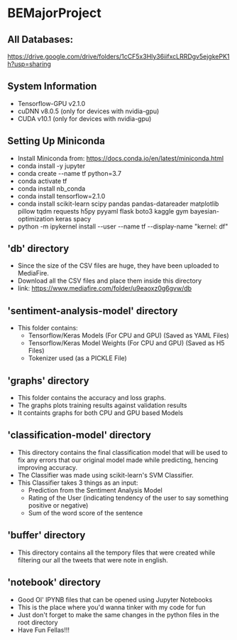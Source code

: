 # BEMajorProject

## All Databases:
https://drive.google.com/drive/folders/1cCF5x3Hly36iifxcLRRDgv5ejgkePK1h?usp=sharing

## System Information
- Tensorflow-GPU v2.1.0
- cuDNN v8.0.5 (only for devices with nvidia-gpu)
- CUDA v10.1 (only for devices with nvidia-gpu)

## Setting Up Miniconda
- Install Miniconda from: https://docs.conda.io/en/latest/miniconda.html
- conda install -y jupyter
- conda create --name tf python=3.7
- conda activate tf
- conda install nb_conda
- conda install tensorflow=2.1.0
- conda install scikit-learn scipy pandas pandas-datareader matplotlib pillow tqdm requests h5py pyyaml flask boto3 kaggle gym bayesian-optimization keras spacy
- python -m ipykernel install --user --name tf --display-name "kernel: df"

## 'db' directory
- Since the size of the CSV files are huge, they have been uploaded to MediaFire.
- Download all the CSV files and place them inside this directory
- link: https://www.mediafire.com/folder/u9eaoxz0g6gvw/db

## 'sentiment-analysis-model' directory
- This folder contains:
  - Tensorflow/Keras Models (For CPU and GPU) (Saved as YAML Files)
  - Tensorflow/Keras Model Weights (For CPU and GPU) (Saved as H5 Files)
  - Tokenizer used (as a PICKLE File)

## 'graphs' directory
- This folder contains the accuracy and loss graphs.
- The graphs plots training results against validation results
- It containts graphs for both CPU and GPU based Models

## 'classification-model' directory
- This directory contains the final classification model that will be used to fix any errors that our original model made while predicting, hencing improving accuracy.
- The Classifier was made using scikit-learn's SVM Classifier.
- This Classifier takes 3 things as an input:
  - Prediction from the Sentiment Analysis Model
  - Rating of the User (indicating tendency of the user to say something positive or negative)
  - Sum of the word score of the sentence

## 'buffer' directory
- This directory contains all the tempory files that were created while filtering our all the tweets that were note in english.

## 'notebook' directory
- Good Ol' IPYNB files that can be opened using Jupyter Notebooks
- This is the place where you'd wanna tinker with my code for fun
- Just don't forget to make the same changes in the python files in the root directory
- Have Fun Fellas!!!
